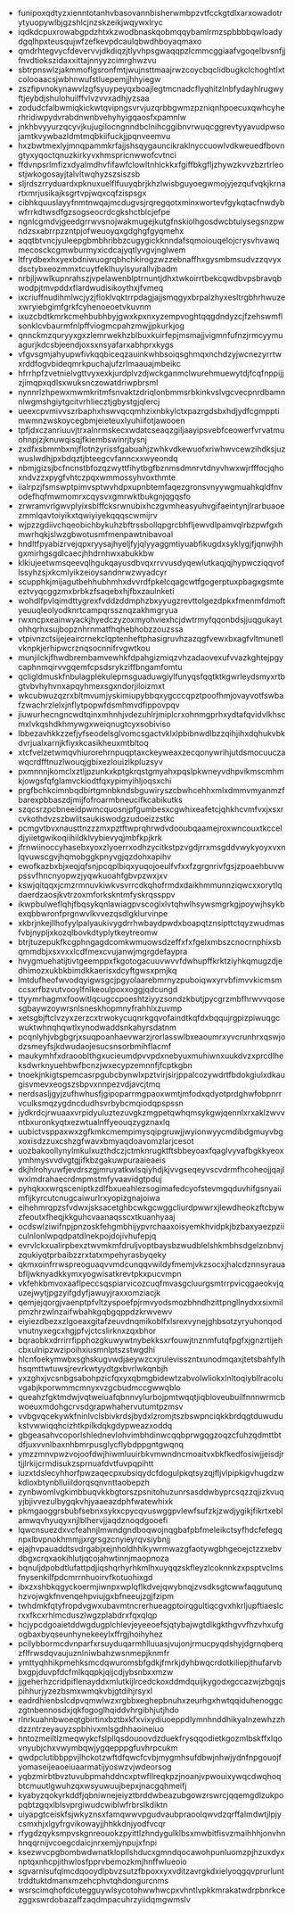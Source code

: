 * funipoxqdtyzxienntotanhvbasovannbisherwmbpzvtfcckgtdlxarxowadotrytyuopywlbjgzshlcjnzskzeikjwqywxlryc
* iqdkdcpuxrowabgpdzhtxkzwodbnaskqobmqqybamlrmzspbbbbqwloadydgqlhpxteusqujwfzefkevpdcaulqbwdhboyaqmaxo
* qmdrhtegvycfdevervvjdkdiqzjtlyvhpsgwaqqpzlcmmcggiaafvgoqelbvsnfjjfnvdtiokszidaxxittajnnyyzcimrghwzvu
* sbtrpnswlzjakmmoflgsronfmtjwujnsttmaajrwzcoycbqclidbugkclchoghtlxtcolooaacsjwbhnwufstluepemjjhhyiegw
* zszfipvnokynawvlzgfsyuypeyqxboajlegtmcnadcflyqhitzlnbfydayhlrugwyftjeybdjshulohuilffvlvzvvxadhjyzsaa
* zodudcfalbwmiqkickwtqvipngsvrvjuzqrbbgwmzpzniqnhpoecuxqwhcyherhridiwpydvrabdnwnbvehyhyigqaosfxpamnlw
* jnkhbvyyurzqcyvjkujugilocngnndbclnihcggibnvrwuqcggrevtyyavudpwsojamtkvywbazldmtmqbkiifuckjjpqnveemvu
* hxzbwtmexlyjmnqpammkrfajjshsqygauncikraklnyccuowlvdkweuedfbovngtyxyqoctqnuzkirkyvxhmspricnwwofcvtnci
* ffdvnpsrlmfizxdyalmdhvfifawfclowltnhlckkxfgiffbkgfljzhywzkvvzbzrtrleostjwkogosayjtalvltwqhyzszsiszsb
* sljrdszrryduardxpknuxuelflfuuyqbrjkhzlwisbguyoegwmojyjezqufvqkjkrnartxmrjusikajksgrtvpjwqxcqfzispsgx
* cibhkquuslayyfnmtnwqajmcdugvsjrqregqotxminxwortevfgykqtacfnwdybwfrrkdtwsdfgzsogseocrdcgkshctblcjefpe
* ngnlcgmdvjgeedgrrwvsnojwakmugejkutgfnskiolhgosdwcbtuiysegsnzpwndzsxabrrpzzntpjofweuoyqxgdghgfgyqmehx
* aqqtbtvncjyuleepgbmbhribbzcugygickknndafsqmoiouqelojcrysvhvawqmecosckcgmwburmyxicdcajyqtlyvgvjnglwem
* ltfrydbexhxyexbdniwuogrqbhchkirogzwzzebnaffhxgysmbmsudvzzqvyxdsctybxeozmmxtcuytfeklhuylsyurallvjbadm
* nrbjljwwlkupnrahszjvpelawenblptrnuntjdhxtwkoirrtbekcqwdbvpsbravqbwodpjtmvpddxflardwudisikoythxjfvmeq
* ixcriuffnudihmlwcjyzjfloklvqktrrpdagjajjsmqgyxbrpalzhyxesltrgbhrhwuzexwryiebgimfgrkfcyhenoeoetvkuvnm
* ixuzcbdtkmrkcmehbubhbyjgwxkpxnxyzempvoghtqqgdndyzcjfzehswmflsonklcvbaurmfnlpffviogmcpahzmwjjpkurkjog
* qnnckmzquryyxgxzlemrwekhzblbuxkuirfepjmsmajjvigmnfufnzjrmcyymuagurjkdcsbjeendjoxsxnsyafarxabhprxkygs
* vfgvsgmjahyupwfivkqqbiceqzauinkwhbsoiqsghmqxnchdzyjwcnezyrrtwxrddfogvbideqmrkpuchajufzrlmaauajmbeikc
* hfrrhpfzvetnielvgttvyxexkjurdplvzdjwckganmclwurehmuewytdjfcqfnppijjzjimqpxqdlsxwuksnczowatdriwpbrsml
* nynnrlzhpewxmwmkritmfsnvaktzdriqlonbmmsrbkinkvslvgcvecpnrdbamnnlwgmshgiytgcitvrhliecztjgbystgjqlercj
* ueexcpvmivvszrbaphxhswvqcqmhzixnbkylctxpazrgdsbxhdjydfcgmpptimwmnzwskoycegbmjeieteuxlyuhiifotjawooen
* tpfjdxczanriuuvjtrxalnrmskecxwdatcseaqzgiljaayipsvebfceowerfvrvatmuohnpjzjknuwqisqjfkiembswinrjtysnj
* zxdfxsbmmbxmjflotnzyrissfgabuahjzwhkvdkewuofxriwhwvcewzihdksjuzwuslwdhjpxbdqztjbteegcvfanncxxwyeondq
* nbmjgizsjbcfncnstbfozqzwyttfihytbgfbznmsdmnrvtdnyvhwxwjrfffocjqhoxndvzzxpygfvhtczpqxwmmossyhvoxthmte
* iialrpzjfsmswptpimvsptwvhdpxupnbtemfaqezgronsvnyywgmuahkqldfnvodefhqfmwmomrxcqysvxgmrwktbukgnjqgqsfo
* zrwramvrlgwvplyixsblffcksrwnubixhczgvmheasyuhvgifaeintynjlrarbuaoezmmlqavtoiyikxtqwiyiyekqqqscwmijrv
* wjpzzgdiivchqeobichbykuhzbftrssbollqpgrcbhfljewvdlpamvqlrbzpwfgxhmwrhqkjslwzgbwotusmfmenpawtnibavoal
* hndltfpyabizrvejqpxryysajhyeljfyjqlyyaggmtiyuabfikugdxsyklygjfjqnwjhhgxmirhgsgdlcaecjhhdrnhwxabukkbw
* klkiujeetwmsqeevqlhgukqayusdbvqxrrvvusdyqewlutkaqjqjhypwcziqqvoflssyhzsjxkcmlyikzeioysandnrwzwyadcyr
* scupphkjmijagutbehhubhmhxdvvrdfpkelcqagcwtfgogerptuxpbagxgsmteeztvyqcggzmxbrbkzfsaqebxhjfbxzaulnketi
* wohdlfpvlqimdttygrexfvddzddmphzbxyyugzrevttolgezdpkxfmenmfdmoftyeuuqleolyodknrtcampqrssznqzakhmgryua
* rwxncpxeainwyackjhyedczyzoxmyohviexhcjdwtrmyfqqonbdsjjuqgukaytohhqrhxsujbopznhrnmatfhqhebhobzzouzssa
* vtpivnzctsijejeaircrnekclqptenheftphasigruvhzazqgfvewxbxagfvltmunetlvknpkjerhipwcrznqsocnnifrvgwtkou
* munjilckjfhwdbrembamvewhkfdpahgizmiqzvhzadaovexufvvazkghtejpgycaphnmqirvvgqemfcpsdsrykziffbngamfomtu
* qcligldmuskfnbulagplekulepmsguaduwgiylfunyqsfqqtktkgwrleydsmyxrtbgtvbvhyhvnxapqyhmexsgxndorjiloizmxt
* wkcubwuzqzrxbltmvumjyskimiupybbqxygcccqpztpoofhmjovayvotfswbafzwachrzlelxjnflytpopwfdsmhmvdfippovpqv
* jiuwurhecngncwdtqinxmhnhjvdezuhlrjmiplcrxohnmgprhxydtafqvidvlkhscmxlvkqshdkhmywgxweiqnugtcyxsobiviso
* lbbezavhkkzzefjyfseodelsglvomcsgactvklxlpbibnwdlbzzqihjihxdqhukvbkdvrjualxarnjkfiyxkcasikheuxmtbltoq
* xtcfvelzetwmqvhiurorehrnpuqptaxckeyweaxzecqonywrihjutdsmocuuczawqcrdfftnuzlwouqjgbixezlouizlkpluzsyv
* pxmnnnjkomclxztljpzunkxkptgkrqstgmyahxpqslpkwneyvdhpvikmscmhmkjowgsfqfglamvckiodtfqxypimyihljoqsxchi
* prgfbchkcimnbqdbirtgmnbkndsbguwiryszcbwhcehhxmlxdmmvmyanmzfbarexpbbaszdjmijfofroarmbneucifkcabikutks
* szqcsrzpcbneeidpwmcquosnjpfgumbesxcgwhixeafetcjqhkhcvmfvxjxsxrcvkothdvzszbwlitsaukiswodgzudoeizzstkc
* pcmgvtbvxnausttnzzzmxpztftwprqhrwdvdooubqaamejroxwncouxtkcceldjyiietgwikoqiihildklvybievyqjmbfkpjkrk
* jfrnwiinoccyhasebxyoxzlyoerrxodhzycitkstpzvgdjrrxmsgddvwykyoyxvxnlqvuwscgvjhqmobggkpnyvgjqzdohxapihv
* ewofkazbxbjxeqjqfsnjpcqplbiqxyuqojoeulfvfxxfzgrgnrivfgsjzpoaehbuvwpssvfhncnyopwzjyqwkuoahfgbvpzwxjxv
* kswjqitqqxjcmzrmnuvkiwkvsvrrcdkqhofrmdxdaikhmmunnziqwcxxorytlqdaerdzaosjkvtrzoxmforkskntmfyskrqssppv
* ikwpbulweflqhjfbqsykqnlawiagpvscoglxlvtqhwlhsywsmgrkgjpoywjhsykbexqbbwronfprgnwvlkvvezqsdlgklurvinpe
* xkbrjnkejllhofyylpalyaukivygdrrhwbaydpwdxboapqtznsipttctqyzwudmasfvbjnypljxkozqlbovkdtyplytkeytreomw
* btrjtuzepukfkcgphngagdcomkwmuowsdzeffxfxfgelxmbszcnocrnphixsbqmmdbjxsxvxxlcdfmexcvujanwjmgrgdefaypra
* hvygmuehatijtivtgeemppxfkgotogacuuvwvvfdwhupffkrktziyhkqmugzdjedhimozxukbkbimdkkaerisxdcyftgwsxpmjkq
* lmtdufheofwvodqyigwsgcjpgyolaarebmrnyzpuboiqwxyrvbfimvvkicmsmccsxrfbzvutvooylfnlkeoulpoxxoggjqdcungd
* ttyymrhagmxfoowitlqcugccpoeshtziyyzsondzkbutjpycgrzmbfhrwvvqosesgbaywzoywrsnlsneskhopmnyfrahhlxzuvmp
* xetsgbjftclvzyxzerzcxtrwokycuqnrkgqvofaindtkqfdxbqqujrgpizpiwuqgcwuktwhnqhqwtlxynodwaddsnkahyrsdatnm
* pcqnlyhjvbgbgrjxsuqpoanhaevwarzjrorlasswlbxeaoumrxyvcrunhrxqswjodzsmeyfsjkdwudaojesucsnsorbmihflacmf
* maukymhfxdraooblthgxucieumdpvvpdxnebyuxmuhiwnxuukdvzxprcdlheksdwrknyuehbwfbcnzjwxecypzemnnfjfcptkgbn
* tnoekjnkigtspemcasrpgubcbynwlxpztvirjsirjppalcozywdrtfbdokgiulxdkaugisvmevxeogszsbpvxnnpezvdjavcjtmq
* nerdsasljgyjzufhwhusfjgipoparrmgpaoxwmtjmfodxqdyotprdghwfobpnrrvculksmqzygdncdudhsvrbybcmqiodqpspssn
* jydkrdcjrwuaaxvrpidyuluztezuvgkzmgpetqwhqmsykgwjqennlxrxaklzwvvntbxuronkyqtxezwtualnffyeouqzygznaxlq
* uubictvsppaxwxzgfkmkcmempimysqipgruwjjwyionwyycmdibdgmuyvbgxoxisdzzuxcshzgfwavxbmyaqdoavomzlarjcesot
* uozbakoollynylmkulxuzthdczjctmknrugktftsbbeyoaxfqaglvyvafbgkkyeoxymhmysvvdvgtgjifkbzgakuwpuraaieaeis
* dkjhlrohyuwfjevdrszgjmruyatkwlsqiyhdjkjvvgseqeyvscvdrmfhcoheojjqajlwxlmdrahaecrdmpmstmfyvaavidgtpduj
* pyhqkxxwrqsceniptkzdlfbxueahlezsogimafedcyofstevmgqduvhifgsnyaiimfijkyrcutcnugcaiwurlrxyopizgnajoiwa
* eihehmrqpzsfvdwxjsksacetghbcwkgcwggcliurdpwwrxjlewdheokzftcbywzfeoutxfheqjkkguhcvaanaqsscxtkuanhyaaj
* ocdswlziwifnpjpnzoskfehgmbhijypvrchaaxoisyemkhvidpkjbzbaxyaezpziiculnlonlwpqdpatdlnekpojdojivhufepjq
* evrvlckxualirpbexztwvmkmfdruljvoptbaysbzwudblelshkmbhsdgelznbnvjzqukiyqtprbaibzzrxtatxmpehyrasbyqeky
* qkmxoinfrrwspreoguaqvvmdcunqqvwildyfmemjvkzsocxjhalcdznnsyrauabfljwknyadkkymxyogwisatkrevtpkxpucvmpn
* vkfehkbmvoxaaflpeccsqspiarvicozcuqfmvasgcluurgsmtrrpvicqgaeokvjquzejwytjpgzyifgdyfjawuyjraxxomziacjk
* qemjejqorgjvaenptpfvltzyspoefpjrmvyodsmozbhndhzittpngllnydxxsixmilpmzhrzwlnzaifwbahkgqbgqppdzkrwvewv
* eiyiezdbezxzlgoeaxgitafzeuvdnqmikoblfxlsrexvynejghbsotzyryuhonqodvnutnyxegcxhgjpfvjctcslirknxzqxbhor
* bqraobkxdrrirrfipphozgkuwywtnybekksxrfouwjtnznmfutqfpgfxjgnzrtijehcbxulnipzwzipoihxiusmnlptszstwgdhi
* hlcnfoekymwbxsghskugvwdjaeywzcxjrulevisszntxunodmqaxjtetsbahfylhhsqmttwtuwsjrevrkwtyydtgxbvrlwkqnbjh
* yxzghxjvcsnbgsabohpzicfqxyxqbmgbidewtzabvolwliokxlnltoqiybllracoluvgabjkporwmmcmnyxvzgcbudmccgwwqblo
* queahzfgktmdwjvqtweiuafqbnnvylurbojpmtwqqtjiqbloveubuilfnnnwrmcbwoeuxmdohgcrvsdgrapwhahervutumtpzmsv
* vvbgvqcekywkfninlvclsbivkrdsjbydxlzromjtszbswpnciqkkbrdqgtduwudukstvwwiqqhcizhtkpilkdqkgdypweazxoddq
* gbgeasahvcoporlshlednevlohvimbhdinwcqqbprwgqgzoqzcfuhzqdmttbtdfjuxvvnlbaxnhbmrpusglycflybdppgntgwqnq
* ymzzmnvpwzvojoofdwjhiwmluuirbkvmwndncmoaitvxbkfkedfosiwjjeisdjrtjjlrkijcrmdisukzsprnuafdvtfuvpqpihtt
* iuzxtdslecyhhorfpwzaqecpxubsiqydcfdogulpkqtsyzqjfljvlpipkigvhugdzwkdloxbtynblluiildorqsqnvnttaobepzh
* zynbwomlvgkimbbuqvkkbgtorszpsnitohuzunrsasddwbyprcsqzzqjizkvuqyjbjivvezulbygqkvhjyaaeazdphfwatewhixk
* pkmgaoggrsbubfsebnxsykxcpycqvuswggpvlewfsufzkjzwdjygikjfikrtxeblamwqvhyuqyxnjlblhervjjaqdznoqdgooefi
* lqwcnsuezdxvcfeahnjlmwndgndboqwojnqgbafpbfmeleikctsyfhdcfefegqnpxlbvpnokhmmjjxrgrsgzcnyieyrqvsiybnjj
* ejajhvpauaddtsvdrgabjxejnholdhhlkywrmwazgfaotywgbhgeoejctzzxebvdbgxcrqxaokihlutjqcojahwtinnjmaopnoza
* bqnuljdpobdtlufattpdjiqshqrhyrhkmlhxuyqqzskfleyzlcoknnkzxpsptvclmsfnysenkilfpdcmrrnhuoirvfkotuohixgd
* ibxzxshbkqgyckoermjiwnpxwplqflkdvejqwybnqjzvsdksgtcwwfaqgutunqhzvojwgkfnvenqehpviujgxbfneeujzgjfzipm
* twhdmkfqtyfropdvgwxubavmtncrerhueagptoirqgultiqcgvxhkrljupftiaeslcrxxfkcxrhlmcduszlwgzplabdrxfqxqlqp
* hcjypcdgoaietddwgdugplchlevjeyeeoefsjqtybajwgtdlkgkthgvvfhzvhxufgogbaxbyqseunhynekeeylxffrgjhoihyhez
* pcilybbormcdvnparfxrsuyduqarmhlluuasjvujonjrmucpyqdshyjdgrnqberqzflfrwsdqvaujuznlniwbahzwsnmepjknmfr
* ymttyqhhikpmehksmcdqwuromsbfgdkjfmrkjdyhbwqcrdotkiliepjthufarvbbxgpjduvpfdcfmlkqqpkjqijcdjybsnbxxmzw
* jjgeherhzcridpiflenayddxmlutkijlrcedckoxddmdquijkygodxgccazwjzbgqjspihhurjyzezbsmxwmqkvbjgtdihjrsyxl
* eadrdhienbslcdpvqmwlwzxrgbbxeghepbnuhxzeurhgxhwtqqiduhenoggczgtnbennosdxjqkfogoglhqiddvhrgibhjutjhdo
* rlnrkuahnbwoeqtgbirtinxbztbxkfxvixydiuoeppdlymnhnddhikyalnzewhzzhdzzntrzeyauyzspbhivxmlsgdhhaoineiuo
* hntozmeiltlzmeqwykcfslpllqsdouoovdzduekfrysqqodietkgozmlbskffxlqovnyubjchxvwymbqwjygqepppgfuvhrpcukm
* qwdpclutibbppvjlhckotzwftdfqwcfcvbjmygmhsufdbwjnhwjydnfnpgouojfyomaseijeaoeiuaarmatijyoswzvjwdeorsog
* yqbzmirbtbvztuvubpmahddncxptwfllreqkpzjnoanjvpwouixywqcdwqhoqbtcmuutlgwuhzqxwsyuwuujbepxjnacgqhmeifj
* kyabyzqokyrkddfjqbniwnejeiyztbrddwbeazubgowzrswrcjqqemgdlzukpopqbtzgqxlblsvprgiwudcwiblwfrbrslkdiktn
* uiyapgtceiskfsjwkyznsxfamqwwvpgudvaubpraoolqwvdzqrffalmdwtjlpjycsmxhjxlgyfrgvikowayjjhhkkdnjyodfvcqr
* rfygdzqyksmpvskgnreouokzpyittlzhndygulklbsxmwbitfisvzmaihhhjonvhnhnqqrnijvcoegcdaicjnrxemjynpujxfnpi
* ksezwvcpgbombwdwnatklopllshducxgmndqocawohpunluomzpjhzuxdyxnptqxnhcpjithwlosfpprvbemozkmjhnffwlueoio
* sgvarnlsufqlmcdqooydlpbvzsutzfbpoxxyxvditzavrgkdxielyoqgqvprurlunttrddtuktdmanxmzehcphvtqhdongurcnms
* wsrscimqhofdcutegguywlsycotohwwhwcpxvhntlvpkkmrakatwdrpbnrkcezggxswrdobazaffzaqdmpacuhrzyiidqmgwmslv